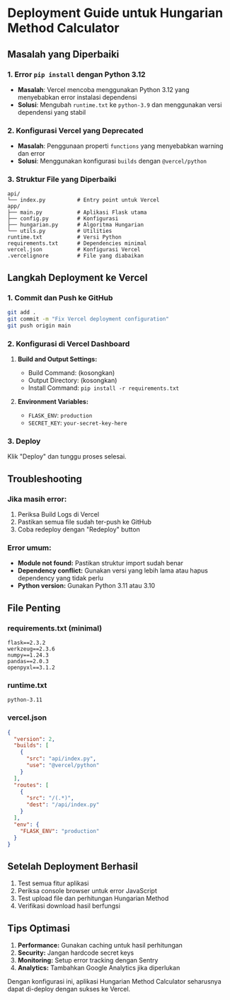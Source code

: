# Deployment Guide untuk Hungarian Method Calculator

## Masalah yang Diperbaiki

### 1. Error `pip install` dengan Python 3.12
- **Masalah**: Vercel mencoba menggunakan Python 3.12 yang menyebabkan error instalasi dependensi
- **Solusi**: Mengubah `runtime.txt` ke `python-3.9` dan menggunakan versi dependensi yang stabil

### 2. Konfigurasi Vercel yang Deprecated
- **Masalah**: Penggunaan properti `functions` yang menyebabkan warning dan error
- **Solusi**: Menggunakan konfigurasi `builds` dengan `@vercel/python`

### 3. Struktur File yang Diperbaiki
```
api/
└── index.py          # Entry point untuk Vercel
app/
├── main.py           # Aplikasi Flask utama
├── config.py         # Konfigurasi
├── hungarian.py      # Algoritma Hungarian
└── utils.py          # Utilities
runtime.txt           # Versi Python
requirements.txt      # Dependencies minimal
vercel.json           # Konfigurasi Vercel
.vercelignore         # File yang diabaikan
```

## Langkah Deployment ke Vercel

### 1. Commit dan Push ke GitHub
```bash
git add .
git commit -m "Fix Vercel deployment configuration"
git push origin main
```

### 2. Konfigurasi di Vercel Dashboard
1. **Build and Output Settings:**
   - Build Command: (kosongkan)
   - Output Directory: (kosongkan)
   - Install Command: `pip install -r requirements.txt`

2. **Environment Variables:**
   - `FLASK_ENV`: `production`
   - `SECRET_KEY`: `your-secret-key-here`

### 3. Deploy
Klik "Deploy" dan tunggu proses selesai.

## Troubleshooting

### Jika masih error:
1. Periksa Build Logs di Vercel
2. Pastikan semua file sudah ter-push ke GitHub
3. Coba redeploy dengan "Redeploy" button

### Error umum:
- **Module not found:** Pastikan struktur import sudah benar
- **Dependency conflict:** Gunakan versi yang lebih lama atau hapus dependency yang tidak perlu
- **Python version:** Gunakan Python 3.11 atau 3.10

## File Penting

### requirements.txt (minimal)
```
flask==2.3.2
werkzeug==2.3.6
numpy==1.24.3
pandas==2.0.3
openpyxl==3.1.2
```

### runtime.txt
```
python-3.11
```

### vercel.json
```json
{
  "version": 2,
  "builds": [
    {
      "src": "api/index.py",
      "use": "@vercel/python"
    }
  ],
  "routes": [
    {
      "src": "/(.*)",
      "dest": "/api/index.py"
    }
  ],
  "env": {
    "FLASK_ENV": "production"
  }
}
```

## Setelah Deployment Berhasil

1. Test semua fitur aplikasi
2. Periksa console browser untuk error JavaScript
3. Test upload file dan perhitungan Hungarian Method
4. Verifikasi download hasil berfungsi

## Tips Optimasi

1. **Performance:** Gunakan caching untuk hasil perhitungan
2. **Security:** Jangan hardcode secret keys
3. **Monitoring:** Setup error tracking dengan Sentry
4. **Analytics:** Tambahkan Google Analytics jika diperlukan

Dengan konfigurasi ini, aplikasi Hungarian Method Calculator seharusnya dapat di-deploy dengan sukses ke Vercel.